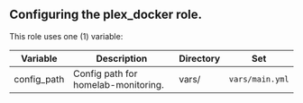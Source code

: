 ## Configuring the plex_docker role.
This role uses one (1) variable:

| Variable    | Description                                          | Directory         | Set             |
|-------------|------------------------------------------------------|-------------------|-----------------|
| config_path | Config path for homelab-monitoring.                  | vars/             | `vars/main.yml` |
